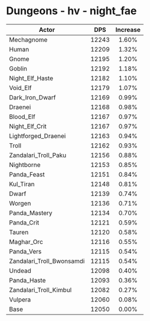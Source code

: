 # Dungeons - hv - night_fae
| Actor | DPS | Increase |
|---|:---:|:---:|
|Mechagnome|12243|1.60%|
|Human|12209|1.32%|
|Gnome|12195|1.20%|
|Goblin|12192|1.18%|
|Night_Elf_Haste|12182|1.10%|
|Void_Elf|12179|1.07%|
|Dark_Iron_Dwarf|12169|0.99%|
|Draenei|12168|0.98%|
|Blood_Elf|12167|0.97%|
|Night_Elf_Crit|12167|0.97%|
|Lightforged_Draenei|12163|0.94%|
|Troll|12162|0.93%|
|Zandalari_Troll_Paku|12156|0.88%|
|Nightborne|12153|0.85%|
|Panda_Feast|12151|0.84%|
|Kul_Tiran|12148|0.81%|
|Dwarf|12139|0.74%|
|Worgen|12136|0.71%|
|Panda_Mastery|12134|0.70%|
|Panda_Crit|12121|0.59%|
|Tauren|12120|0.58%|
|Maghar_Orc|12116|0.55%|
|Panda_Vers|12115|0.54%|
|Zandalari_Troll_Bwonsamdi|12115|0.54%|
|Undead|12098|0.40%|
|Panda_Haste|12093|0.36%|
|Zandalari_Troll_Kimbul|12082|0.27%|
|Vulpera|12060|0.08%|
|Base|12050|0.00%|
